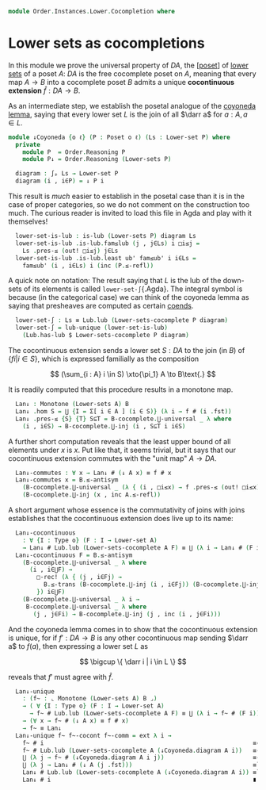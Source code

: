 <!--
```agda
open import Cat.Prelude

open import Order.Diagram.Lub.Reasoning
open import Order.Instances.Pointwise
open import Order.Instances.Lower
open import Order.Diagram.Glb
open import Order.Diagram.Lub
open import Order.Base

import Order.Reasoning
```
-->

```agda
module Order.Instances.Lower.Cocompletion where
```

# Lower sets as cocompletions

In this module we prove the universal property of $DA$, the [[poset]] of
[lower sets] of a poset $A$: $DA$ is the free cocomplete poset on $A$,
meaning that every map $A \to B$ into a cocomplete poset $B$ admits a
unique **cocontinuous extension** $\widehat{f} : DA \to B$.

[poset]: Order.Base.html
[lower sets]: Order.Instances.Lower.html

As an intermediate step, we establish the posetal analogue of the
[coyoneda lemma], saying that every lower set $L$ is the join of all
$\darr a$ for $a : A, a \in L$.

[coyoneda lemma]: Cat.Functor.Hom.Coyoneda.html

```agda
module ↓Coyoneda {o ℓ} (P : Poset o ℓ) (Ls : Lower-set P) where
  private
    module P  = Order.Reasoning P
    module P↓ = Order.Reasoning (Lower-sets P)

  diagram : ∫ₚ Ls → Lower-set P
  diagram (i , i∈P) = ↓ P i
```

This result is _much_ easier to establish in the posetal case than it is
in the case of proper categories, so we do not comment on the
construction too much. The curious reader is invited to load this file
in Agda and play with it themselves!

```agda
  lower-set-is-lub : is-lub (Lower-sets P) diagram Ls
  lower-set-is-lub .is-lub.fam≤lub (j , j∈Ls) i □i≤j =
    Ls .pres-≤ (out! □i≤j) j∈Ls
  lower-set-is-lub .is-lub.least ub' fam≤ub' i i∈Ls =
    fam≤ub' (i , i∈Ls) i (inc (P.≤-refl))
```

A quick note on notation: The result saying that $L$ is the lub of the
down-sets of its elements is called `lower-set-∫`{.Agda}. The integral symbol is
because (in the categorical case) we can think of the coyoneda lemma as
saying that presheaves are computed as certain [coends].

[coends]: Cat.Diagram.Coend.html

```agda
  lower-set-∫ : Ls ≡ Lub.lub (Lower-sets-cocomplete P diagram)
  lower-set-∫ = lub-unique (lower-set-is-lub)
    (Lub.has-lub $ Lower-sets-cocomplete P diagram)
```

<!--
```agda
module
  _ {o ℓ ℓ'} {A : Poset o ℓ} {B : Poset o ℓ'}
    {⋃ : {I : Type o} (F : I → ⌞ B ⌟) → ⌞ B ⌟}
    (⋃-lubs : ∀ {I : Type o} (F : I → ⌞ B ⌟) → is-lub B F (⋃ F))
    (f : Monotone A B)
  where
  private
    module A  = Poset A
    module DA = Poset (Lower-sets A)
    module B  = Poset B
    module B-cocomplete = Lubs B ⋃-lubs
```
-->

The cocontinuous extension sends a lower set $S : DA$ to the join (in
$B$) of $\{ f i | i \in S \}$, which is expressed familially as the
composition

$$
(\sum_{i : A} i \in S) \xto{\pi_1} A \to B\text{.}
$$

It is readily computed that this procedure results in a monotone map.

```agda
  Lan↓ : Monotone (Lower-sets A) B
  Lan↓ .hom S = ⋃ {I = Σ[ i ∈ A ] (i ∈ S)} (λ i → f # (i .fst))
  Lan↓ .pres-≤ {S} {T} S⊆T = B-cocomplete.⋃-universal _ λ where
    (i , i∈S) → B-cocomplete.⋃-inj (i , S⊆T i i∈S)
```

A further short computation reveals that the least upper bound of all
elements under $x$ is $x$. Put like that, it seems trivial, but it says
that our cocontinuous extension commutes with the "unit map" $A \to DA$.

```agda
  Lan↓-commutes : ∀ x → Lan↓ # (↓ A x) ≡ f # x
  Lan↓-commutes x = B.≤-antisym
    (B-cocomplete.⋃-universal _ (λ { (i , □i≤x) → f .pres-≤ (out! □i≤x) }))
    (B-cocomplete.⋃-inj (x , inc A.≤-refl))
```

A short argument whose essence is the commutativity of joins with joins
establishes that the cocontinuous extension does live up to its name:

```agda
  Lan↓-cocontinuous
    : ∀ {I : Type o} (F : I → Lower-set A)
    → Lan↓ # Lub.lub (Lower-sets-cocomplete A F) ≡ ⋃ (λ i → Lan↓ # (F i))
  Lan↓-cocontinuous F = B.≤-antisym
    (B-cocomplete.⋃-universal _ λ where
      (i , i∈⋃F) →
        □-rec! (λ { (j , i∈Fj) →
          B.≤-trans (B-cocomplete.⋃-inj (i , i∈Fj)) (B-cocomplete.⋃-inj j)
        }) i∈⋃F)
    (B-cocomplete.⋃-universal _ λ i →
     B-cocomplete.⋃-universal _ λ where
       (j , j∈Fi) → B-cocomplete.⋃-inj (j , inc (i , j∈Fi)))
```

And the coyoneda lemma comes in to show that the cocontinuous extension
is unique, for if $f' : DA \to B$ is any other cocontinuous map sending
$\darr a$ to $f(a)$, then expressing a lower set $L$ as

$$
\bigcup \{ \darr i | i \in L \}
$$

reveals that $f'$ must agree with $\widehat{f}$.

```agda
  Lan↓-unique
    : (f~ : ⌞ Monotone (Lower-sets A) B ⌟)
    → ( ∀ {I : Type o} (F : I → Lower-set A)
      → f~ # Lub.lub (Lower-sets-cocomplete A F) ≡ ⋃ (λ i → f~ # (F i)) )
    → (∀ x → f~ # (↓ A x) ≡ f # x)
    → f~ ≡ Lan↓
  Lan↓-unique f~ f~-cocont f~-comm = ext λ i →
    f~ # i                                                           ≡⟨ ap# f~ (↓Coyoneda.lower-set-∫ A i) ⟩
    f~ # Lub.lub (Lower-sets-cocomplete A (↓Coyoneda.diagram A i))   ≡⟨ f~-cocont (↓Coyoneda.diagram A i) ⟩
    ⋃ (λ j → f~ # (↓Coyoneda.diagram A i j))                         ≡⟨ ap ⋃ (funext λ j → f~-comm (j .fst) ∙ sym (Lan↓-commutes (j .fst))) ⟩
    ⋃ (λ j → Lan↓ # (↓ A (j .fst)))                                  ≡˘⟨ Lan↓-cocontinuous (↓Coyoneda.diagram A i) ⟩
    Lan↓ # Lub.lub (Lower-sets-cocomplete A (↓Coyoneda.diagram A i)) ≡˘⟨ ap# Lan↓ (↓Coyoneda.lower-set-∫ A i) ⟩
    Lan↓ # i                                                         ∎
```

